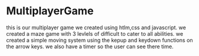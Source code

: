 # MultiplayerGame
this is our multiplayer game we created using htlm,css and javascript.
we created a maze game with 3 levlels of difficult to cater to all abilities.
we created a simple moving system using the kepup and keydown functions on the arrow keys.
we also have a timer so the user can see there time.
